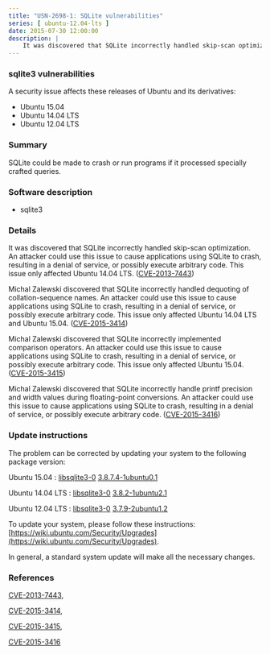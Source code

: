```yaml
---
title: "USN-2698-1: SQLite vulnerabilities"
series: [ ubuntu-12.04-lts ]
date: 2015-07-30 12:00:00
description: |
    It was discovered that SQLite incorrectly handled skip-scan optimization. An attacker could use this issue to cause applications using SQLite to crash, resulting in a denial of service, or possibly execute arbitrary code. This issue only affected Ubuntu 14.04 LTS. ([CVE-2013-7443](http://people.ubuntu.com/~ubuntu-security/cve/CVE-2013-7443))
--- 
```

 
### sqlite3 vulnerabilities

A security issue affects these releases of Ubuntu and its derivatives:

* Ubuntu 15.04
* Ubuntu 14.04 LTS
* Ubuntu 12.04 LTS

### Summary

SQLite could be made to crash or run programs if it processed specially crafted queries.

### Software description

* sqlite3 

### Details

It was discovered that SQLite incorrectly handled skip-scan optimization. An attacker could use this issue to cause applications using SQLite to crash, resulting in a denial of service, or possibly execute arbitrary code. This issue only affected Ubuntu 14.04 LTS. ([CVE-2013-7443](http://people.ubuntu.com/~ubuntu-security/cve/CVE-2013-7443))

Michal Zalewski discovered that SQLite incorrectly handled dequoting of collation-sequence names. An attacker could use this issue to cause applications using SQLite to crash, resulting in a denial of service, or possibly execute arbitrary code. This issue only affected Ubuntu 14.04 LTS and Ubuntu 15.04. ([CVE-2015-3414](http://people.ubuntu.com/~ubuntu-security/cve/CVE-2015-3414))

Michal Zalewski discovered that SQLite incorrectly implemented comparison operators. An attacker could use this issue to cause applications using SQLite to crash, resulting in a denial of service, or possibly execute arbitrary code. This issue only affected Ubuntu 15.04. ([CVE-2015-3415](http://people.ubuntu.com/~ubuntu-security/cve/CVE-2015-3415))

Michal Zalewski discovered that SQLite incorrectly handle printf precision and width values during floating-point conversions. An attacker could use this issue to cause applications using SQLite to crash, resulting in a denial of service, or possibly execute arbitrary code. ([CVE-2015-3416](http://people.ubuntu.com/~ubuntu-security/cve/CVE-2015-3416)) 

### Update instructions

The problem can be corrected by updating your system to the following package version:

Ubuntu 15.04
 : [libsqlite3-0](https://launchpad.net/ubuntu/+source/sqlite3) <span> [3.8.7.4-1ubuntu0.1](https://launchpad.net/ubuntu/+source/sqlite3/3.8.7.4-1ubuntu0.1) </span> 

Ubuntu 14.04 LTS
 : [libsqlite3-0](https://launchpad.net/ubuntu/+source/sqlite3) <span> [3.8.2-1ubuntu2.1](https://launchpad.net/ubuntu/+source/sqlite3/3.8.2-1ubuntu2.1) </span> 

Ubuntu 12.04 LTS
 : [libsqlite3-0](https://launchpad.net/ubuntu/+source/sqlite3) <span> [3.7.9-2ubuntu1.2](https://launchpad.net/ubuntu/+source/sqlite3/3.7.9-2ubuntu1.2) </span> 

To update your system, please follow these instructions: [https://wiki.ubuntu.com/Security/Upgrades](https://wiki.ubuntu.com/Security/Upgrades).

In general, a standard system update will make all the necessary changes. 

### References

 [CVE-2013-7443](http://people.ubuntu.com/~ubuntu-security/cve/CVE-2013-7443), 

 [CVE-2015-3414](http://people.ubuntu.com/~ubuntu-security/cve/CVE-2015-3414), 

 [CVE-2015-3415](http://people.ubuntu.com/~ubuntu-security/cve/CVE-2015-3415), 

 [CVE-2015-3416](http://people.ubuntu.com/~ubuntu-security/cve/CVE-2015-3416)
 
